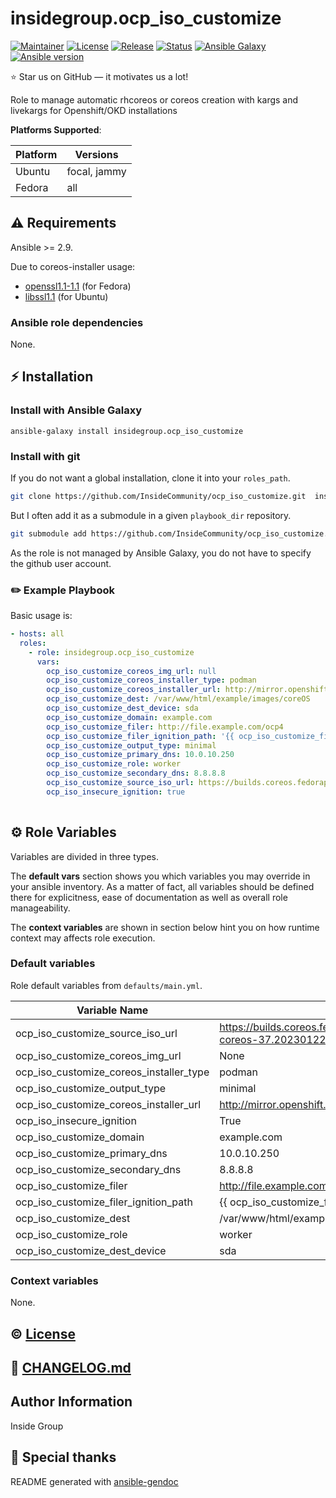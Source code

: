 # insidegroup.ocp_iso_customize

[![Maintainer](https://img.shields.io/badge/maintained%20by-InsideCommunity-e00000?style=flat-square)](https://github.com/InsideCommunity)
[![License](https://img.shields.io/github/license/InsideCommunity/ocp_iso_customize?style=flat-square)](https://github.com/InsideCommunity/ocp_iso_customize/blob/main/LICENSE)
[![Release](https://img.shields.io/github/v/release/InsideCommunity/ocp_iso_customize?style=flat-square)](https://github.com/InsideCommunity/ocp_iso_customize/releases)
[![Status](https://img.shields.io/github/workflow/status/InsideCommunity/ocp_iso_customize/Ansible%20Molecule?style=flat-square&label=tests)](https://github.com/InsideCommunity/ocp_iso_customize/actions?query=workflow%3A%22Ansible+Molecule%22)
[![Ansible Galaxy](https://img.shields.io/badge/ansible-galaxy-black.svg?style=flat-square&logo=ansible)](https://galaxy.ansible.com/InsideCommunity/ocp_iso_customize)[![Ansible version](https://img.shields.io/badge/ansible-%3E%3D2.9-black.svg?style=flat-square&logo=ansible)](https://github.com/ansible/ansible)

⭐ Star us on GitHub — it motivates us a lot!

Role to manage automatic rhcoreos or coreos creation with kargs and livekargs for Openshift/OKD installations

**Platforms Supported**:

| Platform | Versions |
|----------|----------|
| Ubuntu | focal, jammy |
| Fedora | all |

## ⚠️ Requirements

Ansible >= 2.9.

Due to coreos-installer usage:
* [openssl1.1-1.1](https://download-ib01.fedoraproject.org/pub/fedora/linux/releases/37/Everything/x86_64/os/Packages/o/openssl1.1-1.1.1q-2.fc37.x86_64.rpm) (for Fedora)
* [libssl1.1](http://nz2.archive.ubuntu.com/ubuntu/pool/main/o/openssl/libssl1.1_1.1.1f-1ubuntu2.17_amd64.deb) (for Ubuntu)

### Ansible role dependencies

None.

## ⚡ Installation

### Install with Ansible Galaxy

```shell
ansible-galaxy install insidegroup.ocp_iso_customize
```

### Install with git

If you do not want a global installation, clone it into your `roles_path`.

```bash
git clone https://github.com/InsideCommunity/ocp_iso_customize.git  insidegroup.ocp_iso_customize
```

But I often add it as a submodule in a given `playbook_dir` repository.

```bash
git submodule add https://github.com/InsideCommunity/ocp_iso_customize.git roles/insidegroup.ocp_iso_customize
```

As the role is not managed by Ansible Galaxy, you do not have to specify the
github user account.

### ✏️ Example Playbook

Basic usage is:

```yaml
- hosts: all
  roles:
    - role: insidegroup.ocp_iso_customize
      vars:
        ocp_iso_customize_coreos_img_url: null
        ocp_iso_customize_coreos_installer_type: podman
        ocp_iso_customize_coreos_installer_url: http://mirror.openshift.com/pub/openshift-v4/x86_64/clients/coreos-installer/latest/coreos-installer
        ocp_iso_customize_dest: /var/www/html/example/images/coreOS
        ocp_iso_customize_dest_device: sda
        ocp_iso_customize_domain: example.com
        ocp_iso_customize_filer: http://file.example.com/ocp4
        ocp_iso_customize_filer_ignition_path: '{{ ocp_iso_customize_filer }}/example/'
        ocp_iso_customize_output_type: minimal
        ocp_iso_customize_primary_dns: 10.0.10.250
        ocp_iso_customize_role: worker
        ocp_iso_customize_secondary_dns: 8.8.8.8
        ocp_iso_customize_source_iso_url: https://builds.coreos.fedoraproject.org/prod/streams/stable/builds/37.20230122.3.0/x86_64/fedora-coreos-37.20230122.3.0-live.x86_64.iso
        ocp_iso_insecure_ignition: true
        
```

## ⚙️ Role Variables

Variables are divided in three types.

The **default vars** section shows you which variables you may
override in your ansible inventory. As a matter of fact, all variables should
be defined there for explicitness, ease of documentation as well as overall
role manageability.

The **context variables** are shown in section below hint you
on how runtime context may affects role execution.

### Default variables
Role default variables from `defaults/main.yml`.

| Variable Name | Value |
|---------------|-------|
| ocp_iso_customize_source_iso_url | https://builds.coreos.fedoraproject.org/prod/streams/stable/builds/37.20230122.3.0/x86_64/fedora-coreos-37.20230122.3.0-live.x86_64.iso |
| ocp_iso_customize_coreos_img_url | None |
| ocp_iso_customize_coreos_installer_type | podman |
| ocp_iso_customize_output_type | minimal |
| ocp_iso_customize_coreos_installer_url | http://mirror.openshift.com/pub/openshift-v4/x86_64/clients/coreos-installer/latest/coreos-installer |
| ocp_iso_insecure_ignition | True |
| ocp_iso_customize_domain | example.com |
| ocp_iso_customize_primary_dns | 10.0.10.250 |
| ocp_iso_customize_secondary_dns | 8.8.8.8 |
| ocp_iso_customize_filer | http://file.example.com/ocp4 |
| ocp_iso_customize_filer_ignition_path | {{ ocp_iso_customize_filer }}/example/ |
| ocp_iso_customize_dest | /var/www/html/example/images/coreOS |
| ocp_iso_customize_role | worker |
| ocp_iso_customize_dest_device | sda |

### Context variables

None.

## ©️ [License](LICENSE)

## 📄 [CHANGELOG.md](CHANGELOG.md)

## Author Information

Inside Group

## 👏 Special thanks

README generated with [ansible-gendoc](https://github.com/claranet/ansible-gendoc)